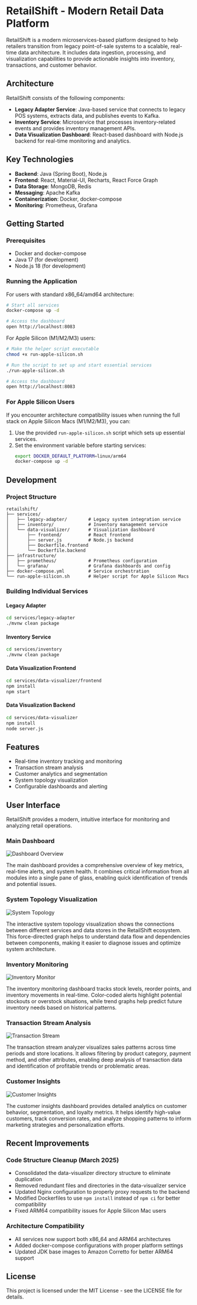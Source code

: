 # RetailShift - Modern Retail Data Platform

RetailShift is a modern microservices-based platform designed to help retailers transition from legacy point-of-sale systems to a scalable, real-time data architecture. It includes data ingestion, processing, and visualization capabilities to provide actionable insights into inventory, transactions, and customer behavior.

## Architecture

RetailShift consists of the following components:

- **Legacy Adapter Service**: Java-based service that connects to legacy POS systems, extracts data, and publishes events to Kafka.
- **Inventory Service**: Microservice that processes inventory-related events and provides inventory management APIs.
- **Data Visualization Dashboard**: React-based dashboard with Node.js backend for real-time monitoring and analytics.

## Key Technologies

- **Backend**: Java (Spring Boot), Node.js
- **Frontend**: React, Material-UI, Recharts, React Force Graph
- **Data Storage**: MongoDB, Redis
- **Messaging**: Apache Kafka
- **Containerization**: Docker, docker-compose
- **Monitoring**: Prometheus, Grafana

## Getting Started

### Prerequisites

- Docker and docker-compose
- Java 17 (for development)
- Node.js 18 (for development)

### Running the Application

For users with standard x86_64/amd64 architecture:

```bash
# Start all services
docker-compose up -d

# Access the dashboard
open http://localhost:8083
```

For Apple Silicon (M1/M2/M3) users:

```bash
# Make the helper script executable
chmod +x run-apple-silicon.sh

# Run the script to set up and start essential services
./run-apple-silicon.sh

# Access the dashboard
open http://localhost:8083
```

### For Apple Silicon Users

If you encounter architecture compatibility issues when running the full stack on Apple Silicon Macs (M1/M2/M3), you can:

1. Use the provided `run-apple-silicon.sh` script which sets up essential services.
2. Set the environment variable before starting services:
   ```bash
   export DOCKER_DEFAULT_PLATFORM=linux/arm64
   docker-compose up -d
   ```

## Development

### Project Structure

```
retailshift/
├── services/
│   ├── legacy-adapter/        # Legacy system integration service
│   ├── inventory/             # Inventory management service
│   └── data-visualizer/       # Visualization dashboard
│       ├── frontend/          # React frontend
│       ├── server.js          # Node.js backend
│       ├── Dockerfile.frontend
│       └── Dockerfile.backend
├── infrastructure/
│   ├── prometheus/            # Prometheus configuration
│   └── grafana/               # Grafana dashboards and config
├── docker-compose.yml         # Service orchestration
└── run-apple-silicon.sh       # Helper script for Apple Silicon Macs
```

### Building Individual Services

#### Legacy Adapter

```bash
cd services/legacy-adapter
./mvnw clean package
```

#### Inventory Service

```bash
cd services/inventory
./mvnw clean package
```

#### Data Visualization Frontend

```bash
cd services/data-visualizer/frontend
npm install
npm start
```

#### Data Visualization Backend

```bash
cd services/data-visualizer
npm install
node server.js
```

## Features

- Real-time inventory tracking and monitoring
- Transaction stream analysis
- Customer analytics and segmentation
- System topology visualization
- Configurable dashboards and alerting

## User Interface

RetailShift provides a modern, intuitive interface for monitoring and analyzing retail operations.

### Main Dashboard

![Dashboard Overview](docs/images/dashboard.jpg)

The main dashboard provides a comprehensive overview of key metrics, real-time alerts, and system health. It combines critical information from all modules into a single pane of glass, enabling quick identification of trends and potential issues.

### System Topology Visualization

![System Topology](docs/images/system_topology.jpg)

The interactive system topology visualization shows the connections between different services and data stores in the RetailShift ecosystem. This force-directed graph helps to understand data flow and dependencies between components, making it easier to diagnose issues and optimize system architecture.

### Inventory Monitoring

![Inventory Monitor](docs/images/inventory_monitor.jpg)

The inventory monitoring dashboard tracks stock levels, reorder points, and inventory movements in real-time. Color-coded alerts highlight potential stockouts or overstock situations, while trend graphs help predict future inventory needs based on historical patterns.

### Transaction Stream Analysis

![Transaction Stream](docs/images/transaction_stream.jpg)

The transaction stream analyzer visualizes sales patterns across time periods and store locations. It allows filtering by product category, payment method, and other attributes, enabling deep analysis of transaction data and identification of profitable trends or problematic areas.

### Customer Insights

![Customer Insights](docs/images/customer_insights.jpg)

The customer insights dashboard provides detailed analytics on customer behavior, segmentation, and loyalty metrics. It helps identify high-value customers, track conversion rates, and analyze shopping patterns to inform marketing strategies and personalization efforts.

## Recent Improvements

### Code Structure Cleanup (March 2025)

- Consolidated the data-visualizer directory structure to eliminate duplication
- Removed redundant files and directories in the data-visualizer service
- Updated Nginx configuration to properly proxy requests to the backend
- Modified Dockerfiles to use `npm install` instead of `npm ci` for better compatibility
- Fixed ARM64 compatibility issues for Apple Silicon Mac users

### Architecture Compatibility

- All services now support both x86_64 and ARM64 architectures
- Added docker-compose configurations with proper platform settings
- Updated JDK base images to Amazon Corretto for better ARM64 support

## License

This project is licensed under the MIT License - see the LICENSE file for details.
